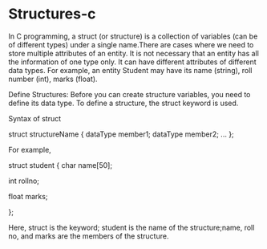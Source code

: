 # Structures-c

In C programming, a struct (or structure) is a collection of variables (can be of different types) under a single name.There are cases where we need to store multiple attributes of an entity. It is not necessary that an entity has all the information of one type only. It can have different attributes of different data types. For example, an entity Student may have its name (string), roll number (int), marks (float).

Define Structures:
Before you can create structure variables, you need to define its data type. To define a structure, the struct keyword is used.

Syntax of struct

struct structureName {
  dataType member1;
  dataType member2;
  ...
};

For example,

struct student 
{
  char name[50];
  
  int rollno;
  
  float marks;
  
};


Here, struct is the keyword; student is the name of the structure;name, roll no, and marks are the members of the structure.

